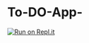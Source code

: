# To-DO-App-



[![Run on Repl.it](https://repl.it/badge/github/Hack-Sure/To-DO-App-)](https://repl.it/github/Hack-Sure/To-DO-App-)